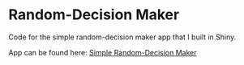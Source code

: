 # Random-Decision Maker
Code for the simple random-decision maker app that I built in Shiny.

App can be found here: [Simple Random-Decision Maker](https://cjteeter.shinyapps.io/1_DecisionRandomizer/)
